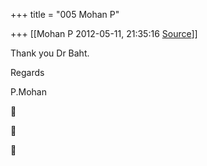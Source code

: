 +++
title = "005 Mohan P"

+++
[[Mohan P	2012-05-11, 21:35:16 [Source](https://groups.google.com/g/samskrita/c/lPY3lIWGUK8)]]



  
Thank you Dr Baht.

  

Regards

P.Mohan

  







